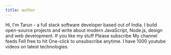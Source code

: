```yaml
---
title: author
---
```


Hi, I'm Tarun - a full stack software developer based out of India. I build open-source projects and write about modern JavaScript, Node.js, design and web development. If you like my stuff Please subscribe My channel feeds Fell free to hit One-click to unsubscribe anytime. I have 1000 youtube videos on latest technologies.

